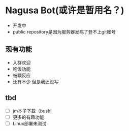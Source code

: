 # Nagusa Bot(或许是暂用名？)
- 开发中
- public repository是因为服务器发病了登不上git账号

## 现有功能

- 入群欢迎
- 吃饭功能
- 被戳反应
- 还有不少 但是我还没写

## tbd
* [ ] jm本子下载（bushi
* [ ] 更多的有趣功能
* [ ] Linux部署未测试